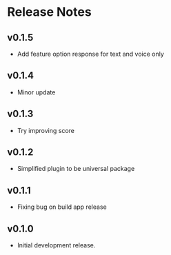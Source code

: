 # Release Notes

## v0.1.5

* Add feature option response for text and voice only

## v0.1.4

* Minor update

## v0.1.3

* Try improving score

## v0.1.2

* Simplified plugin to be universal package

## v0.1.1

* Fixing bug on build app release

## v0.1.0

* Initial development release.